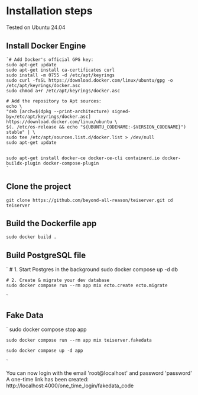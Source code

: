# Installation steps
Tested on Ubuntu 24.04

## Install Docker Engine
    `# Add Docker's official GPG key:
    sudo apt-get update
    sudo apt-get install ca-certificates curl
    sudo install -m 0755 -d /etc/apt/keyrings
    sudo curl -fsSL https://download.docker.com/linux/ubuntu/gpg -o /etc/apt/keyrings/docker.asc
    sudo chmod a+r /etc/apt/keyrings/docker.asc

    # Add the repository to Apt sources:
    echo \
    "deb [arch=$(dpkg --print-architecture) signed-by=/etc/apt/keyrings/docker.asc] https://download.docker.com/linux/ubuntu \
    $(. /etc/os-release && echo "${UBUNTU_CODENAME:-$VERSION_CODENAME}") stable" | \
    sudo tee /etc/apt/sources.list.d/docker.list > /dev/null
    sudo apt-get update
    
    
    sudo apt-get install docker-ce docker-ce-cli containerd.io docker-buildx-plugin docker-compose-plugin
    `

## Clone the project

 `
    git clone https://github.com/beyond-all-reason/teiserver.git
    cd teiserver
 `

 ## Build the Dockerfile app

`
    sudo docker build .
`

## Build PostgreSQL file

`
    # 1. Start Postgres in the background
    sudo docker compose up -d db

    # 2. Create & migrate your dev database
    sudo docker compose run --rm app mix ecto.create ecto.migrate

`
## Fake Data
`
    sudo docker compose stop app

    sudo docker compose run --rm app mix teiserver.fakedata

    sudo docker compose up -d app
`

You can now login with the email 'root@localhost' and password 'password'
A one-time link has been created: http://localhost:4000/one_time_login/fakedata_code